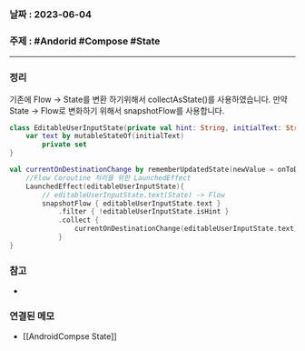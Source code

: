 ### 날짜 : 2023-06-04
### 주제 : #Andorid #Compose #State
----
### 정리
기존에 Flow -> State를 변환 하기위해서 collectAsState()를 사용하였습니다.
만약 State -> Flow로 변화하기 위해서 snapshotFlow를 사용합니다.

```Kotlin
class EditableUserInputState(private val hint: String, initialText: String) {  
    var text by mutableStateOf(initialText)
	    private set
}

val currentOnDestinationChange by rememberUpdatedState(newValue = onToDestinationChanged)  
	//Flow Coroutine 처리를 위한 LaunchedEffect
	LaunchedEffect(editableUserInputState){  
		// editableUserInputState.text(State) -> Flow
	    snapshotFlow { editableUserInputState.text }  
	        .filter { !editableUserInputState.isHint }  
	        .collect {  
	            currentOnDestinationChange(editableUserInputState.text)  
	        }  
}
```

### 참고
- 

### 연결된 메모
- [[AndroidCompse State]]